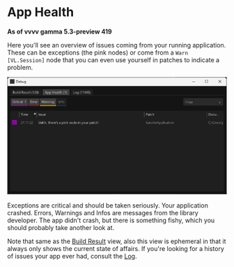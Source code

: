 # App Health

**As of vvvv gamma 5.3-preview 419**

Here you'll see an overview of issues coming from your running application. These can be exceptions (the pink nodes) or come from a `Warn [VL.Session]` node that you can even use yourself in patches to indicate a problem. 

![](../../images/reference/hde/2023-12-20-21-14-47.png)

Exceptions are critical and should be taken seriously. Your application crashed. 
Errors, Warnings and Infos are messages from the library developer. The app didn't crash, but there is something fishy, which you should probably take another look at. 

Note that same as the [Build Result](debugging-buildresult.md) view, also this view is ephemeral in that it always only shows the current state of affairs. If you're looking for a history of issues your app ever had, consult the [Log](debugging-log.md).
